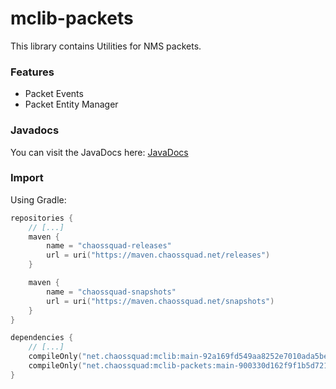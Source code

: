 # mclib-packets
This library contains Utilities for NMS packets.

### Features
- Packet Events
- Packet Entity Manager

### Javadocs
You can visit the JavaDocs here: [JavaDocs](https://chaossquad.github.io/mclib-packets)

### Import

Using Gradle:
```kotlin
repositories {
    // [...]
    maven {
        name = "chaossquad-releases"
        url = uri("https://maven.chaossquad.net/releases")
    }

    maven {
        name = "chaossquad-snapshots"
        url = uri("https://maven.chaossquad.net/snapshots")
    }
}

dependencies {
    // [...]
    compileOnly("net.chaossquad:mclib:main-92a169fd549aa8252e7010ada5beb12c781761d7") // Required
    compileOnly("net.chaossquad:mclib-packets:main-900330d162f9f1b5d72158275e3880b85c109364")
}
```